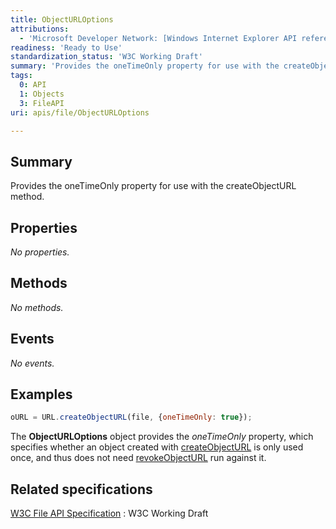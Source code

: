 ```yaml
---
title: ObjectURLOptions
attributions:
  - 'Microsoft Developer Network: [Windows Internet Explorer API reference Article](http://msdn.microsoft.com/en-us/library/ie/hh828809%28v=vs.85%29.aspx)'
readiness: 'Ready to Use'
standardization_status: 'W3C Working Draft'
summary: 'Provides the oneTimeOnly property for use with the createObjectURL method.'
tags:
  0: API
  1: Objects
  3: FileAPI
uri: apis/file/ObjectURLOptions

---
```

## <span>Summary</span>

Provides the oneTimeOnly property for use with the createObjectURL method.

## <span>Properties</span>

*No properties.*

## <span>Methods</span>

*No methods.*

## <span>Events</span>

*No events.*

## <span>Examples</span>

``` js
oURL = URL.createObjectURL(file, {oneTimeOnly: true});
```

The **ObjectURLOptions** object provides the *oneTimeOnly* property, which specifies whether an object created with [createObjectURL](/apis/file/URL/createObjectURL) is only used once, and thus does not need [revokeObjectURL](/apis/file/URL/createObjectURL) run against it.

## <span>Related specifications</span>

[W3C File API Specification](http://www.w3.org/TR/FileAPI)
:   W3C Working Draft
